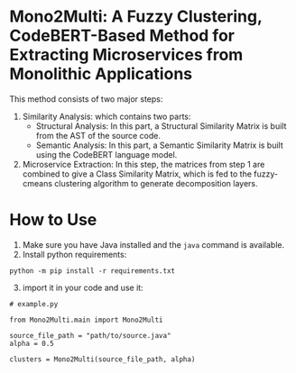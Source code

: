 # Mono2Multi: A Fuzzy Clustering, CodeBERT-Based Method for Extracting Microservices from Monolithic Applications

This method consists of two major steps:
1. Similarity Analysis: which contains two parts:
    - Structural Analysis: In this part, a Structural Similarity Matrix is built from the AST of the source code.
    - Semantic Analysis: In this part, a Semantic Similarity Matrix is built using the CodeBERT language model.
2. Microservice Extraction: In this step, the matrices from step 1 are combined to give a Class Similarity Matrix, which is fed to the fuzzy-cmeans clustering algorithm to generate decomposition layers.


# How to Use

1. Make sure you have Java installed and the `java` command is available.
2. Install python requirements:
```
python -m pip install -r requirements.txt
```
3. import it in your code and use it:
```
# example.py

from Mono2Multi.main import Mono2Multi

source_file_path = "path/to/source.java"
alpha = 0.5

clusters = Mono2Multi(source_file_path, alpha)

```
